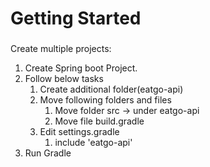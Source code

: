 # Getting Started

### 

Create multiple projects:

1. Create Spring boot Project.
2. Follow below tasks
   1. Create additional folder(eatgo-api)
   2. Move following folders and files
      1. Move folder src -> under eatgo-api
      2. Move file build.gradle
   3. Edit settings.gradle
      1. include 'eatgo-api'
3. Run Gradle
